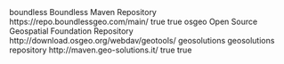 <repositories>
  <repository>
   <id>boundless</id>
   <name>Boundless Maven Repository</name>
   <url>https://repo.boundlessgeo.com/main/</url>
   <!-- contains snapshot and release (including third-party-dependences)               -->
   <!-- Restlet maven Repository (http://maven.restlet.org)                             -->
   <!-- ucar (https://artifacts.unidata.ucar.edu/content/repositories/unidata-releases) -->
   <snapshots>
     <enabled>true</enabled>
   </snapshots>
   <releases>
     <enabled>true</enabled>
   </releases>
  </repository>
  
  <repository>
    <id>osgeo</id>
    <name>Open Source Geospatial Foundation Repository</name>
    <url>http://download.osgeo.org/webdav/geotools/</url>
    <!-- release repository used by geotools (and third-party dependencies) -->
  </repository>
   
   <repository>
      <id>geosolutions</id>
      <name>geosolutions repository</name>
      <url>http://maven.geo-solutions.it/</url>
      <snapshots>
        <enabled>true</enabled>
      </snapshots>
     <releases>
       <enabled>true</enabled>
     </releases>
    </repository>
 </repositories>
